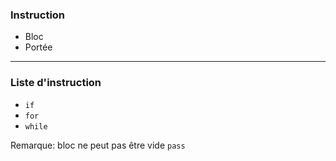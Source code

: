 ### Instruction

- Bloc
- Portée

---

### Liste d'instruction

- `if`
- `for`
- `while`

Remarque: bloc ne peut pas être vide `pass`

